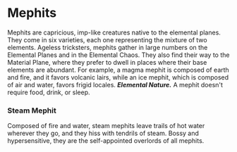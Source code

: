 # Mephits
Mephits are capricious, imp-like creatures native to the elemental planes. They come in six varieties, each one representing the mixture of two elements.
Ageless tricksters, mephits gather in large numbers on the Elemental Planes and in the Elemental Chaos. They also find their way to the Material Plane, where they prefer to dwell in places where their base elements are abundant. For example, a magma mephit is composed of earth and fire, and it favors volcanic lairs, while an ice mephit, which is composed of air and water, favors frigid locales.
***Elemental Nature.*** A mephit doesn't require food, drink, or sleep.
### Steam Mephit
Composed of fire and water, steam mephits leave trails of hot water wherever they go, and they hiss with tendrils of steam. Bossy and hypersensitive, they are the self-appointed overlords of all mephits.